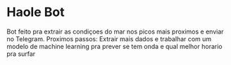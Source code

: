 # Haole Bot
Bot feito pra extrair as condiçoes do mar nos picos mais proximos e enviar no Telegram.
Proximos passos: Extrair mais dados e trabalhar com um modelo de machine learning pra prever se tem onda e qual melhor horario pra surfar
